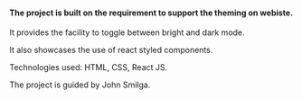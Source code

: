 #### The project is built on the requirement to support the theming on webiste.

It provides the facility to toggle between bright and dark mode.

It also showcases the use of react styled components.

Technologies used: HTML, CSS, React JS.

The project is guided by John Smilga.

